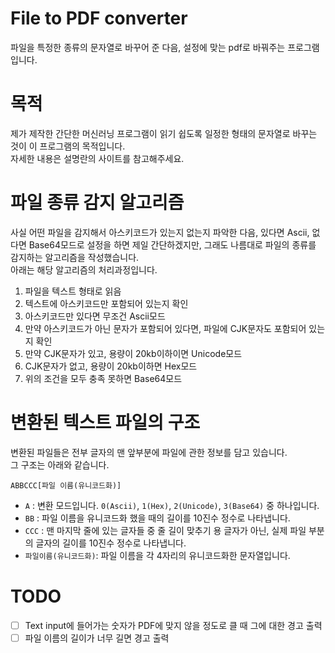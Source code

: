 # File to PDF converter

파일을 특정한 종류의 문자열로 바꾸어 준 다음, 설정에 맞는 pdf로 바꿔주는 프로그램입니다.

# 목적

제가 제작한 간단한 머신러닝 프로그램이 읽기 쉽도록 일정한 형태의 문자열로 바꾸는 것이 이 프로그램의 목적입니다.  
자세한 내용은 설명란의 사이트를 참고해주세요.

# 파일 종류 감지 알고리즘

사실 어떤 파일을 감지해서 아스키코드가 있는지 없는지 파악한 다음, 있다면 Ascii, 없다면 Base64모드로 설정을 하면 제일 간단하겠지만, 그래도 나름대로 파일의 종류를 감지하는 알고리즘을 작성했습니다.  
아래는 해당 알고리즘의 처리과정입니다.

1. 파일을 텍스트 형태로 읽음
2. 텍스트에 아스키코드만 포함되어 있는지 확인
3. 아스키코드만 있다면 무조건 Ascii모드
4. 만약 아스키코드가 아닌 문자가 포함되어 있다면, 파일에 CJK문자도 포함되어 있는지 확인
5. 만약 CJK문자가 있고, 용량이 20kb이하이면 Unicode모드
6. CJK문자가 없고, 용량이 20kb이하면 Hex모드
7. 위의 조건을 모두 충족 못하면 Base64모드

# 변환된 텍스트 파일의 구조

변환된 파일들은 전부 글자의 맨 앞부분에 파일에 관한 정보를 담고 있습니다.  
그 구조는 아래와 같습니다.

`ABBCCC[파일 이름(유니코드화)]`

- `A` : 변환 모드입니다. `0(Ascii)`, `1(Hex)`, `2(Unicode)`, `3(Base64)` 중 하나입니다.
- `BB` : 파일 이름을 유니코드화 했을 때의 길이를 10진수 정수로 나타냅니다.
- `CCC` : 맨 마지막 줄에 있는 글자들 중 줄 길이 맞추기 용 글자가 아닌, 실제 파일 부분의 글자의 길이를 10진수 정수로 나타냅니다.
- `파일이름(유니코드화)`: 파일 이름을 각 4자리의 유니코드화한 문자열입니다.

# TODO

- [ ] Text input에 들어가는 숫자가 PDF에 맞지 않을 정도로 클 때 그에 대한 경고 출력
- [ ] 파일 이름의 길이가 너무 길면 경고 출력
